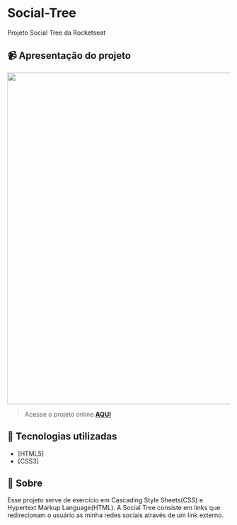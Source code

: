 # Social-Tree
Projeto Social Tree da Rocketseat

## 📹 Apresentação do projeto
<div align="center">
  <img src="" width = "750px">
</div>

> Acesse o projeto online **[AQUI](https://my2tree.netlify.app/)**
## 🚀 Tecnologias utilizadas

- [HTML5] 
- [CSS3]

## 📝 Sobre

Esse  projeto serve de exercício em Cascading Style Sheets(CSS) e Hypertext Markup Language(HTML). A Social Tree consiste em links que redirecionam o usuário as minha redes sociais através de um link externo.
